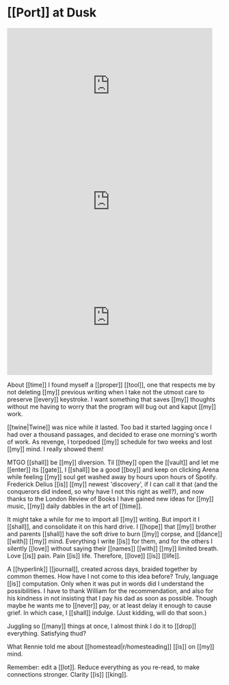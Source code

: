 
# [[Port]] at Dusk

<iframe width="480" height="270" src="https://www.youtube.com/embed/Pnq6dbM5TAM" title="Three Minutes and Thirty-Seven Seconds" frameborder="0" allow="accelerometer; autoplay; clipboard-write; encrypted-media; gyroscope; picture-in-picture; web-share" allowfullscreen></iframe>
<iframe width=480 height=270 src="https://www.youtube.com/embed/1T9o3dkdnb8" title="Nine Minutes and Sixteen Seconds" frameborder="0" allow="accelerometer; autoplay; clipboard-write; encrypted-media; gyroscope; picture-in-picture; web-share" allowfullscreen></iframe>
<iframe width="480" height="270" src="https://www.youtube.com/embed/Q_W0UL6fgQ4?list=PLM4UPPUZGf2rh_tezcw-k6JEE9dKSroXo" title="Eleven Minutes and Nine Seconds" frameborder="0" allow="accelerometer; autoplay; clipboard-write; encrypted-media; gyroscope; picture-in-picture; web-share" allowfullscreen></iframe>

About [[time]] I found myself a [[proper]] [[tool]], one that respects me by not deleting [[my]] previous writing when I take not the utmost care to preserve [[every]] keystroke. I want something that saves [[my]] thoughts without me having to worry that the program will bug out and kaput [[my]] work.

[[twine|Twine]] was nice while it lasted. Too bad it started lagging once I had over a thousand passages, and decided to erase one morning's worth of work. As revenge, I torpedoed [[my]] schedule for two weeks and lost [[my]] mind. I really showed them!

MTGO [[shall]] be [[my]] diversion. Til [[they]] open the [[vault]] and let me [[enter]] its [[gate]], I [[shall]] be a good [[boy]] and keep on clicking Arena while feeling [[my]] soul get washed away by hours upon hours of Spotify. Frederick Delius [[is]] [[my]] newest 'discovery', if I can call it that (and the conquerors did indeed, so why have I not this right as well?), and now thanks to the London Review of Books I have gained new ideas for [[my]] music, [[my]] daily dabbles in the art of [[time]].

It might take a while for me to import all [[my]] writing. But import it I [[shall]], and consolidate it on this hard drive. I [[hope]] that [[my]] brother and parents [[shall]] have the soft drive to burn [[my]] corpse, and [[dance]] [[with]] [[my]] mind. Everything I write [[is]] for them, and for the others I silently [[love]] without saying their [[names]] [[with]] [[my]] limited breath. Love [[is]] pain. Pain [[is]] life. Therefore, [[love]] [[is]] [[life]].

A [[hyperlink]] [[journal]], created across days, braided together by common themes. How have I not come to this idea before? Truly, language [[is]] computation. Only when it was put in words did I understand the possibilities. I have to thank William for the recommendation, and also for his kindness in not insisting that I pay his dad as soon as possible. Though maybe he wants me to [[never]] pay, or at least delay it enough to cause grief. In which case, I [[shall]] indulge. (Just kidding, will do that soon.)

Juggling so [[many]] things at once, I almost think I do it to [[drop]] everything. Satisfying thud?

What Rennie told me about [[homestead|r/homesteading]] [[is]] on [[my]] mind.

Remember: edit a [[lot]]. Reduce everything as you re-read, to make connections stronger. Clarity [[is]] [[king]].


